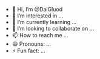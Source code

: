 - 👋 Hi, I’m @DaiGluod
- 👀 I’m interested in ...
- 🌱 I’m currently learning ...
- 💞️ I’m looking to collaborate on ...
- 📫 How to reach me ...
- 😄 Pronouns: ...
- ⚡ Fun fact: ...

<!---
DaiGluod/DaiGluod is a ✨ special ✨ repository because its `README.md` (this file) appears on your GitHub profile.
You can click the Preview link to take a look at your changes.
--->
